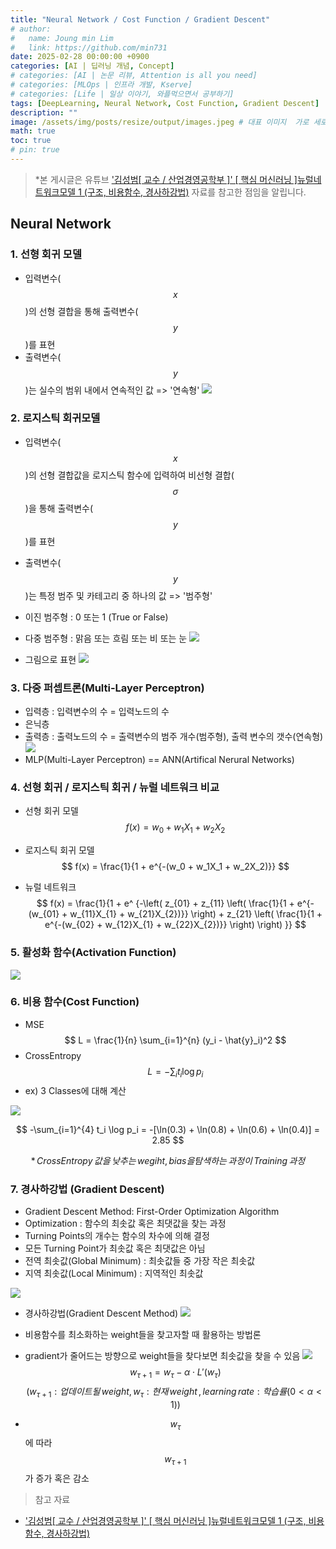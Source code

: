 ```yaml
---
title: "Neural Network / Cost Function / Gradient Descent"
# author:
#   name: Joung min Lim
#   link: https://github.com/min731
date: 2025-02-28 00:00:00 +0900
categories: [AI | 딥러닝 개념, Concept]
# categories: [AI | 논문 리뷰, Attention is all you need]
# categories: [MLOps | 인프라 개발, Kserve]
# categories: [Life | 일상 이야기, 와플먹으면서 공부하기]
tags: [DeepLearning, Neural Network, Cost Function, Gradient Descent]
description: ""
image: /assets/img/posts/resize/output/images.jpeg # 대표 이미지  가로 세로 비율 약 1.91:1 (예: 1200×628px)
math: true
toc: true
# pin: true
---
```


>  *본 게시글은 유튜브 ['김성범[ 교수 / 산업경영공학부 ]' [ 핵심 머신러닝 ]뉴럴네트워크모델 1 (구조, 비용함수, 경사하강법)](https://www.youtube.com/watch?v=YIgLpsJ-1J4) 자료를 참고한 점임을 알립니다.

## Neural Network

### 1. 선형 회귀 모델
- 입력변수($$x$$)의 선형 결합을 통해 출력변수($$y$$)를 표현
- 출력변수($$y$$)는 실수의 범위 내에서 연속적인 값 => '연속형'
![](https://velog.velcdn.com/images/min0731/post/e78ae022-d21b-445e-a39c-6cee2df8d1eb/image.png)

### 2. 로지스틱 회귀모델
- 입력변수($$x$$)의 선형 결합값을 로지스틱 함수에 입력하여 비선형 결합($$\sigma$$)을 통해 출력변수($$y$$)를 표현
- 출력변수($$y$$)는 특정 범주 및 카테고리 중 하나의 값 => '범주형'
- 이진 범주형 : 0 또는 1 (True or False)
- 다중 범주형 : 맑음 또는 흐림 또는 비 또는 눈
![](https://velog.velcdn.com/images/min0731/post/fe101f95-c964-4048-82e2-781d39a340c0/image.png)

- 그림으로 표현
![](https://velog.velcdn.com/images/min0731/post/5f2f0930-da10-4209-9701-6289e321c610/image.png)

### 3. 다중 퍼셉트론(Multi-Layer Perceptron)
- 입력층 : 입력변수의 수 = 입력노드의 수
- 은닉층 
- 출력층 : 출력노드의 수 = 출력변수의 범주 개수(범주형), 출력 변수의 갯수(연속형)
![](https://velog.velcdn.com/images/min0731/post/173f8433-bdc5-427e-9278-6afd219b6df1/image.png)
- MLP(Multi-Layer Perceptron) == ANN(Artifical Nerural Networks)

### 4. 선형 회귀 / 로지스틱 회귀 / 뉴럴 네트워크 비교
- 선형 회귀 모델
$$
f(x) = w_{0} + w_{1}X_{1} + w_{2}X_{2}
$$

- 로지스틱 회귀 모델
$$
f(x) = \frac{1}{1 + e^{-(w_0 + w_1X_1 + w_2X_2)}}
$$

- 뉴럴 네트워크
$$
f(x) = \frac{1}{1 + e^ {-\left( z_{01} + z_{11} \left( \frac{1}{1 + e^{-(w_{01} + w_{11}X_{1} + w_{21}X_{2})}} \right) + z_{21} \left( \frac{1}{1 + e^{-(w_{02} + w_{12}X_{1} + w_{22}X_{2})}} \right) \right) }}
$$

### 5. 활성화 함수(Activation Function)
![](https://velog.velcdn.com/images/min0731/post/3f2daeed-fc52-4ff6-a871-b90c80b28e55/image.png)

###  6. 비용 함수(Cost Function)
- MSE
$$
L = \frac{1}{n} \sum_{i=1}^{n} (y_i - \hat{y}_i)^2
$$
- CrossEntropy
$$
L = - \sum_{i} t_i \log p_i
$$
- ex) 3 Classes에 대해 계산

![](https://velog.velcdn.com/images/min0731/post/cf74ff48-752d-4bbe-8005-736868f68c5a/image.png)


$$
-\sum_{i=1}^{4} t_i \log p_i = -[\ln(0.3) + \ln(0.8) + \ln(0.6) + \ln(0.4)] = 2.85
$$

$$
*\,CrossEntropy \,값을\,낮추는\,wegiht,\,bias을 탐색하는\,과정이\,Training \,과정
$$

### 7. 경사하강법 (Gradient Descent)
- Gradient Descent Method: First-Order Optimization Algorithm
- Optimization : 함수의 최솟값 혹은 최댓값을 찾는 과정
- Turning Points의 개수는 함수의 차수에 의해 결정
- 모든 Turning Point가 최솟값 혹은 최댓값은 아님
- 전역 최솟값(Global Minimum) : 최솟값들 중 가장 작은 최솟값
- 지역 최솟값(Local Minimum) : 지역적인 최솟값

![](https://velog.velcdn.com/images/min0731/post/1d4d1c8b-a42f-472a-9301-a5e1a39adf8e/image.png)

- 경사하강법(Gradient Descent Method)
![](https://velog.velcdn.com/images/min0731/post/544ca902-67e4-4b26-86cd-17dbb88c9020/image.png)

- 비용함수를 최소화하는 weight들을 찾고자할 때 활용하는 방법론
- gradient가 줄어드는 방향으로 weight들을 찾다보면 최솟값을 찾을 수 있음
![](https://velog.velcdn.com/images/min0731/post/d53907c6-f50b-4604-a542-cf7cf2a30508/image.png)
$$
w_{\tau+1} = w_{\tau} - \alpha \cdot L'(w_{\tau})
$$
$$
(w_{\tau+1} : 업데이트될\,weight,\,w_{\tau} : 현재\,weight\,,\, learning \,rate : 학습률(0 < \alpha < 1))
$$

- $$w_{\tau}$$에 따라 $$w_{\tau+1}$$가 증가 혹은 감소

> 참고 자료
  
- ['김성범[ 교수 / 산업경영공학부 ]' [ 핵심 머신러닝 ]뉴럴네트워크모델 1 (구조, 비용함수, 경사하강법)](https://www.youtube.com/watch?v=YIgLpsJ-1J4)